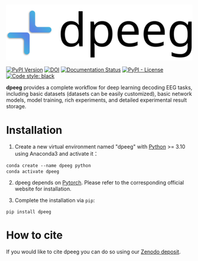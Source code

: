 ![banner](/docs/source/_static/banner.svg)

[![PyPI Version](https://img.shields.io/pypi/v/dpeeg)](https://pypi.org/project/dpeeg/)
[![DOI](https://zenodo.org/badge/DOI/10.5281/zenodo.13989420.svg)](https://doi.org/10.5281/zenodo.13989420)
[![Documentation Status](https://readthedocs.org/projects/dpeeg/badge/?version=stable)](https://dpeeg.readthedocs.io/stable/?badge=stable)
[![PyPI - License](https://img.shields.io/pypi/l/dpeeg)](https://opensource.org/licenses/MIT)
[![Code style: black](https://img.shields.io/badge/code%20style-black-000000.svg)](https://github.com/psf/black)

**dpeeg** provides a complete workflow for deep learning decoding EEG tasks, 
including basic datasets (datasets can be easily customized), basic network 
models, model training, rich experiments, and detailed experimental result 
storage.

# Installation

1. Create a new virtual environment named "dpeeg" with 
[Python](https://www.python.org/) >= 3.10 using Anaconda3 and activate it：
```Shell
conda create --name dpeeg python
conda activate dpeeg
```

2. dpeeg depends on [Pytorch](https://pytorch.org/). Please refer to the 
corresponding official website for installation.

3. Complete the installation via `pip`:
```Shell
pip install dpeeg
``` 

# How to cite

If you would like to cite dpeeg you can do so using our 
[Zenodo deposit](https://zenodo.org/records/13989420).